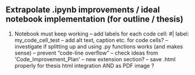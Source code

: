 ## Extrapolate .ipynb improvements / ideal notebook implementation (for outline / thesis)

1. Notebook must keep working
– add labels for each code cell: #| label: my_code_cell_test
   – add alt text, caption etc. for code cells?
– investigate if splitting up and using .py functions works (and makes sense)
– prevent “code-line overflow”
– check ideas from 'Code_Improvement_Plan'
–  new extension section?
– save .html properly for thesis html integration AND as PDF image ?
